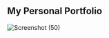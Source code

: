 ## My Personal Portfolio ##
![Screenshot (50)](https://github.com/prasannavasudevan/portfolio/assets/32860910/691a5a30-97c8-4f4b-9062-744b88ca9290)
